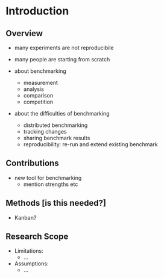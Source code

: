 # Introduction

## Overview

- many experiments are not reproducibile
- many people are starting from scratch

- about benchmarking
  - measurement
  - analysis
  - comparison
  - competition
- about the difficulties of benchmarking
  - distributed benchmarking
  - tracking changes
  - sharing benchmark results
  - reproducibility: re-run and extend existing benchmark

## Contributions

- new tool for benchmarking
  - mention strengths etc

## Methods [is this needed?]

- Kanban?

## Research Scope

- Limitations:
  - ...
- Assumptions:
  - ...

